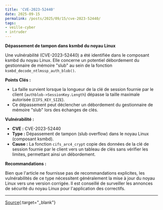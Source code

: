 ```yaml
---
title: 'CVE-2023-52440'
date: 2025-09-15
permalink: /posts/2025/09/15/cve-2023-52440/
tags:
- veille-cyber
- intruder
---
```

**Dépassement de tampon dans ksmbd du noyau Linux**

Une vulnérabilité (CVE-2023-52440) a été identifiée dans le composant ksmbd du noyau Linux. Elle concerne un potentiel débordement du gestionnaire de mémoire "slub" au sein de la fonction `ksmbd_decode_ntlmssp_auth_blob()`.

**Points Clés :**

*   La faille survient lorsque la longueur de la clé de session fournie par le client (`authblob->SessionKey.Length`) dépasse la taille maximale autorisée (`CIFS_KEY_SIZE`).
*   Ce dépassement peut déclencher un débordement du gestionnaire de mémoire "slub" lors des échanges de clés.

**Vulnérabilité :**

*   **CVE :** CVE-2023-52440
*   **Type :** Dépassement de tampon (slub overflow) dans le noyau Linux (composant ksmbd).
*   **Cause :** La fonction `cifs_arc4_crypt` copie des données de la clé de session fournie par le client vers un tableau de clés sans vérifier les limites, permettant ainsi un débordement.

**Recommandations :**

Bien que l'article ne fournisse pas de recommandations explicites, les vulnérabilités de ce type nécessitent généralement la mise à jour du noyau Linux vers une version corrigée. Il est conseillé de surveiller les annonces de sécurité du noyau Linux pour l'application des correctifs.

---
[Source](https://cvemon.intruder.io/cves/CVE-2023-52440){:target="_blank"}
